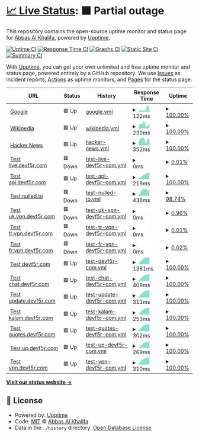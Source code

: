 # [📈 Live Status](https://info-devf5r.github.io/VPN): <!--live status--> **🟧 Partial outage**

This repository contains the open-source uptime monitor and status page for [Abbas Al Khalifa](http://www.devf5r.com/), powered by [Upptime](https://github.com/upptime/upptime).

[![Uptime CI](https://github.com/info-devf5r/VPN/workflows/Uptime%20CI/badge.svg)](https://github.com/info-devf5r/VPN/actions?query=workflow%3A%22Uptime+CI%22)
[![Response Time CI](https://github.com/info-devf5r/VPN/workflows/Response%20Time%20CI/badge.svg)](https://github.com/info-devf5r/VPN/actions?query=workflow%3A%22Response+Time+CI%22)
[![Graphs CI](https://github.com/info-devf5r/VPN/workflows/Graphs%20CI/badge.svg)](https://github.com/info-devf5r/VPN/actions?query=workflow%3A%22Graphs+CI%22)
[![Static Site CI](https://github.com/info-devf5r/VPN/workflows/Static%20Site%20CI/badge.svg)](https://github.com/info-devf5r/VPN/actions?query=workflow%3A%22Static+Site+CI%22)
[![Summary CI](https://github.com/info-devf5r/VPN/workflows/Summary%20CI/badge.svg)](https://github.com/info-devf5r/VPN/actions?query=workflow%3A%22Summary+CI%22)

With [Upptime](https://upptime.js.org), you can get your own unlimited and free uptime monitor and status page, powered entirely by a GitHub repository. We use [Issues](https://github.com/info-devf5r/VPN/issues) as incident reports, [Actions](https://github.com/info-devf5r/VPN/actions) as uptime monitors, and [Pages](https://info-devf5r.github.io/VPN) for the status page.

<!--start: status pages-->
<!-- This summary is generated by Upptime (https://github.com/upptime/upptime) -->
<!-- Do not edit this manually, your changes will be overwritten -->
<!-- prettier-ignore -->
| URL | Status | History | Response Time | Uptime |
| --- | ------ | ------- | ------------- | ------ |
| <img alt="" src="https://icons.duckduckgo.com/ip3/www.google.com.ico" height="13"> [Google](https://www.google.com) | 🟩 Up | [google.yml](https://github.com/info-devf5r/VPN/commits/HEAD/history/google.yml) | <details><summary><img alt="Response time graph" src="./graphs/google/response-time-week.png" height="20"> 122ms</summary><br><a href="https://info-devf5r.github.io/VPN/history/google"><img alt="Response time 122" src="https://img.shields.io/endpoint?url=https%3A%2F%2Fraw.githubusercontent.com%2Finfo-devf5r%2FVPN%2FHEAD%2Fapi%2Fgoogle%2Fresponse-time.json"></a><br><a href="https://info-devf5r.github.io/VPN/history/google"><img alt="24-hour response time 122" src="https://img.shields.io/endpoint?url=https%3A%2F%2Fraw.githubusercontent.com%2Finfo-devf5r%2FVPN%2FHEAD%2Fapi%2Fgoogle%2Fresponse-time-day.json"></a><br><a href="https://info-devf5r.github.io/VPN/history/google"><img alt="7-day response time 122" src="https://img.shields.io/endpoint?url=https%3A%2F%2Fraw.githubusercontent.com%2Finfo-devf5r%2FVPN%2FHEAD%2Fapi%2Fgoogle%2Fresponse-time-week.json"></a><br><a href="https://info-devf5r.github.io/VPN/history/google"><img alt="30-day response time 122" src="https://img.shields.io/endpoint?url=https%3A%2F%2Fraw.githubusercontent.com%2Finfo-devf5r%2FVPN%2FHEAD%2Fapi%2Fgoogle%2Fresponse-time-month.json"></a><br><a href="https://info-devf5r.github.io/VPN/history/google"><img alt="1-year response time 122" src="https://img.shields.io/endpoint?url=https%3A%2F%2Fraw.githubusercontent.com%2Finfo-devf5r%2FVPN%2FHEAD%2Fapi%2Fgoogle%2Fresponse-time-year.json"></a></details> | <details><summary><a href="https://info-devf5r.github.io/VPN/history/google">100.00%</a></summary><a href="https://info-devf5r.github.io/VPN/history/google"><img alt="All-time uptime 100.00%" src="https://img.shields.io/endpoint?url=https%3A%2F%2Fraw.githubusercontent.com%2Finfo-devf5r%2FVPN%2FHEAD%2Fapi%2Fgoogle%2Fuptime.json"></a><br><a href="https://info-devf5r.github.io/VPN/history/google"><img alt="24-hour uptime 100.00%" src="https://img.shields.io/endpoint?url=https%3A%2F%2Fraw.githubusercontent.com%2Finfo-devf5r%2FVPN%2FHEAD%2Fapi%2Fgoogle%2Fuptime-day.json"></a><br><a href="https://info-devf5r.github.io/VPN/history/google"><img alt="7-day uptime 100.00%" src="https://img.shields.io/endpoint?url=https%3A%2F%2Fraw.githubusercontent.com%2Finfo-devf5r%2FVPN%2FHEAD%2Fapi%2Fgoogle%2Fuptime-week.json"></a><br><a href="https://info-devf5r.github.io/VPN/history/google"><img alt="30-day uptime 100.00%" src="https://img.shields.io/endpoint?url=https%3A%2F%2Fraw.githubusercontent.com%2Finfo-devf5r%2FVPN%2FHEAD%2Fapi%2Fgoogle%2Fuptime-month.json"></a><br><a href="https://info-devf5r.github.io/VPN/history/google"><img alt="1-year uptime 100.00%" src="https://img.shields.io/endpoint?url=https%3A%2F%2Fraw.githubusercontent.com%2Finfo-devf5r%2FVPN%2FHEAD%2Fapi%2Fgoogle%2Fuptime-year.json"></a></details>
| <img alt="" src="https://icons.duckduckgo.com/ip3/en.wikipedia.org.ico" height="13"> [Wikipedia](https://en.wikipedia.org) | 🟩 Up | [wikipedia.yml](https://github.com/info-devf5r/VPN/commits/HEAD/history/wikipedia.yml) | <details><summary><img alt="Response time graph" src="./graphs/wikipedia/response-time-week.png" height="20"> 230ms</summary><br><a href="https://info-devf5r.github.io/VPN/history/wikipedia"><img alt="Response time 230" src="https://img.shields.io/endpoint?url=https%3A%2F%2Fraw.githubusercontent.com%2Finfo-devf5r%2FVPN%2FHEAD%2Fapi%2Fwikipedia%2Fresponse-time.json"></a><br><a href="https://info-devf5r.github.io/VPN/history/wikipedia"><img alt="24-hour response time 230" src="https://img.shields.io/endpoint?url=https%3A%2F%2Fraw.githubusercontent.com%2Finfo-devf5r%2FVPN%2FHEAD%2Fapi%2Fwikipedia%2Fresponse-time-day.json"></a><br><a href="https://info-devf5r.github.io/VPN/history/wikipedia"><img alt="7-day response time 230" src="https://img.shields.io/endpoint?url=https%3A%2F%2Fraw.githubusercontent.com%2Finfo-devf5r%2FVPN%2FHEAD%2Fapi%2Fwikipedia%2Fresponse-time-week.json"></a><br><a href="https://info-devf5r.github.io/VPN/history/wikipedia"><img alt="30-day response time 230" src="https://img.shields.io/endpoint?url=https%3A%2F%2Fraw.githubusercontent.com%2Finfo-devf5r%2FVPN%2FHEAD%2Fapi%2Fwikipedia%2Fresponse-time-month.json"></a><br><a href="https://info-devf5r.github.io/VPN/history/wikipedia"><img alt="1-year response time 230" src="https://img.shields.io/endpoint?url=https%3A%2F%2Fraw.githubusercontent.com%2Finfo-devf5r%2FVPN%2FHEAD%2Fapi%2Fwikipedia%2Fresponse-time-year.json"></a></details> | <details><summary><a href="https://info-devf5r.github.io/VPN/history/wikipedia">100.00%</a></summary><a href="https://info-devf5r.github.io/VPN/history/wikipedia"><img alt="All-time uptime 100.00%" src="https://img.shields.io/endpoint?url=https%3A%2F%2Fraw.githubusercontent.com%2Finfo-devf5r%2FVPN%2FHEAD%2Fapi%2Fwikipedia%2Fuptime.json"></a><br><a href="https://info-devf5r.github.io/VPN/history/wikipedia"><img alt="24-hour uptime 100.00%" src="https://img.shields.io/endpoint?url=https%3A%2F%2Fraw.githubusercontent.com%2Finfo-devf5r%2FVPN%2FHEAD%2Fapi%2Fwikipedia%2Fuptime-day.json"></a><br><a href="https://info-devf5r.github.io/VPN/history/wikipedia"><img alt="7-day uptime 100.00%" src="https://img.shields.io/endpoint?url=https%3A%2F%2Fraw.githubusercontent.com%2Finfo-devf5r%2FVPN%2FHEAD%2Fapi%2Fwikipedia%2Fuptime-week.json"></a><br><a href="https://info-devf5r.github.io/VPN/history/wikipedia"><img alt="30-day uptime 100.00%" src="https://img.shields.io/endpoint?url=https%3A%2F%2Fraw.githubusercontent.com%2Finfo-devf5r%2FVPN%2FHEAD%2Fapi%2Fwikipedia%2Fuptime-month.json"></a><br><a href="https://info-devf5r.github.io/VPN/history/wikipedia"><img alt="1-year uptime 100.00%" src="https://img.shields.io/endpoint?url=https%3A%2F%2Fraw.githubusercontent.com%2Finfo-devf5r%2FVPN%2FHEAD%2Fapi%2Fwikipedia%2Fuptime-year.json"></a></details>
| <img alt="" src="https://icons.duckduckgo.com/ip3/news.ycombinator.com.ico" height="13"> [Hacker News](https://news.ycombinator.com) | 🟩 Up | [hacker-news.yml](https://github.com/info-devf5r/VPN/commits/HEAD/history/hacker-news.yml) | <details><summary><img alt="Response time graph" src="./graphs/hacker-news/response-time-week.png" height="20"> 352ms</summary><br><a href="https://info-devf5r.github.io/VPN/history/hacker-news"><img alt="Response time 352" src="https://img.shields.io/endpoint?url=https%3A%2F%2Fraw.githubusercontent.com%2Finfo-devf5r%2FVPN%2FHEAD%2Fapi%2Fhacker-news%2Fresponse-time.json"></a><br><a href="https://info-devf5r.github.io/VPN/history/hacker-news"><img alt="24-hour response time 352" src="https://img.shields.io/endpoint?url=https%3A%2F%2Fraw.githubusercontent.com%2Finfo-devf5r%2FVPN%2FHEAD%2Fapi%2Fhacker-news%2Fresponse-time-day.json"></a><br><a href="https://info-devf5r.github.io/VPN/history/hacker-news"><img alt="7-day response time 352" src="https://img.shields.io/endpoint?url=https%3A%2F%2Fraw.githubusercontent.com%2Finfo-devf5r%2FVPN%2FHEAD%2Fapi%2Fhacker-news%2Fresponse-time-week.json"></a><br><a href="https://info-devf5r.github.io/VPN/history/hacker-news"><img alt="30-day response time 352" src="https://img.shields.io/endpoint?url=https%3A%2F%2Fraw.githubusercontent.com%2Finfo-devf5r%2FVPN%2FHEAD%2Fapi%2Fhacker-news%2Fresponse-time-month.json"></a><br><a href="https://info-devf5r.github.io/VPN/history/hacker-news"><img alt="1-year response time 352" src="https://img.shields.io/endpoint?url=https%3A%2F%2Fraw.githubusercontent.com%2Finfo-devf5r%2FVPN%2FHEAD%2Fapi%2Fhacker-news%2Fresponse-time-year.json"></a></details> | <details><summary><a href="https://info-devf5r.github.io/VPN/history/hacker-news">100.00%</a></summary><a href="https://info-devf5r.github.io/VPN/history/hacker-news"><img alt="All-time uptime 100.00%" src="https://img.shields.io/endpoint?url=https%3A%2F%2Fraw.githubusercontent.com%2Finfo-devf5r%2FVPN%2FHEAD%2Fapi%2Fhacker-news%2Fuptime.json"></a><br><a href="https://info-devf5r.github.io/VPN/history/hacker-news"><img alt="24-hour uptime 100.00%" src="https://img.shields.io/endpoint?url=https%3A%2F%2Fraw.githubusercontent.com%2Finfo-devf5r%2FVPN%2FHEAD%2Fapi%2Fhacker-news%2Fuptime-day.json"></a><br><a href="https://info-devf5r.github.io/VPN/history/hacker-news"><img alt="7-day uptime 100.00%" src="https://img.shields.io/endpoint?url=https%3A%2F%2Fraw.githubusercontent.com%2Finfo-devf5r%2FVPN%2FHEAD%2Fapi%2Fhacker-news%2Fuptime-week.json"></a><br><a href="https://info-devf5r.github.io/VPN/history/hacker-news"><img alt="30-day uptime 100.00%" src="https://img.shields.io/endpoint?url=https%3A%2F%2Fraw.githubusercontent.com%2Finfo-devf5r%2FVPN%2FHEAD%2Fapi%2Fhacker-news%2Fuptime-month.json"></a><br><a href="https://info-devf5r.github.io/VPN/history/hacker-news"><img alt="1-year uptime 100.00%" src="https://img.shields.io/endpoint?url=https%3A%2F%2Fraw.githubusercontent.com%2Finfo-devf5r%2FVPN%2FHEAD%2Fapi%2Fhacker-news%2Fuptime-year.json"></a></details>
| <img alt="" src="https://icons.duckduckgo.com/ip3/live.devf5r.com.ico" height="13"> [Test live.devf5r.com](https://live.devf5r.com) | 🟥 Down | [test-live-devf5r-com.yml](https://github.com/info-devf5r/VPN/commits/HEAD/history/test-live-devf5r-com.yml) | <details><summary><img alt="Response time graph" src="./graphs/test-live-devf5r-com/response-time-week.png" height="20"> 0ms</summary><br><a href="https://info-devf5r.github.io/VPN/history/test-live-devf5r-com"><img alt="Response time 0" src="https://img.shields.io/endpoint?url=https%3A%2F%2Fraw.githubusercontent.com%2Finfo-devf5r%2FVPN%2FHEAD%2Fapi%2Ftest-live-devf5r-com%2Fresponse-time.json"></a><br><a href="https://info-devf5r.github.io/VPN/history/test-live-devf5r-com"><img alt="24-hour response time 0" src="https://img.shields.io/endpoint?url=https%3A%2F%2Fraw.githubusercontent.com%2Finfo-devf5r%2FVPN%2FHEAD%2Fapi%2Ftest-live-devf5r-com%2Fresponse-time-day.json"></a><br><a href="https://info-devf5r.github.io/VPN/history/test-live-devf5r-com"><img alt="7-day response time 0" src="https://img.shields.io/endpoint?url=https%3A%2F%2Fraw.githubusercontent.com%2Finfo-devf5r%2FVPN%2FHEAD%2Fapi%2Ftest-live-devf5r-com%2Fresponse-time-week.json"></a><br><a href="https://info-devf5r.github.io/VPN/history/test-live-devf5r-com"><img alt="30-day response time 0" src="https://img.shields.io/endpoint?url=https%3A%2F%2Fraw.githubusercontent.com%2Finfo-devf5r%2FVPN%2FHEAD%2Fapi%2Ftest-live-devf5r-com%2Fresponse-time-month.json"></a><br><a href="https://info-devf5r.github.io/VPN/history/test-live-devf5r-com"><img alt="1-year response time 0" src="https://img.shields.io/endpoint?url=https%3A%2F%2Fraw.githubusercontent.com%2Finfo-devf5r%2FVPN%2FHEAD%2Fapi%2Ftest-live-devf5r-com%2Fresponse-time-year.json"></a></details> | <details><summary><a href="https://info-devf5r.github.io/VPN/history/test-live-devf5r-com">0.01%</a></summary><a href="https://info-devf5r.github.io/VPN/history/test-live-devf5r-com"><img alt="All-time uptime 0.01%" src="https://img.shields.io/endpoint?url=https%3A%2F%2Fraw.githubusercontent.com%2Finfo-devf5r%2FVPN%2FHEAD%2Fapi%2Ftest-live-devf5r-com%2Fuptime.json"></a><br><a href="https://info-devf5r.github.io/VPN/history/test-live-devf5r-com"><img alt="24-hour uptime 0.01%" src="https://img.shields.io/endpoint?url=https%3A%2F%2Fraw.githubusercontent.com%2Finfo-devf5r%2FVPN%2FHEAD%2Fapi%2Ftest-live-devf5r-com%2Fuptime-day.json"></a><br><a href="https://info-devf5r.github.io/VPN/history/test-live-devf5r-com"><img alt="7-day uptime 0.01%" src="https://img.shields.io/endpoint?url=https%3A%2F%2Fraw.githubusercontent.com%2Finfo-devf5r%2FVPN%2FHEAD%2Fapi%2Ftest-live-devf5r-com%2Fuptime-week.json"></a><br><a href="https://info-devf5r.github.io/VPN/history/test-live-devf5r-com"><img alt="30-day uptime 0.01%" src="https://img.shields.io/endpoint?url=https%3A%2F%2Fraw.githubusercontent.com%2Finfo-devf5r%2FVPN%2FHEAD%2Fapi%2Ftest-live-devf5r-com%2Fuptime-month.json"></a><br><a href="https://info-devf5r.github.io/VPN/history/test-live-devf5r-com"><img alt="1-year uptime 0.01%" src="https://img.shields.io/endpoint?url=https%3A%2F%2Fraw.githubusercontent.com%2Finfo-devf5r%2FVPN%2FHEAD%2Fapi%2Ftest-live-devf5r-com%2Fuptime-year.json"></a></details>
| <img alt="" src="https://icons.duckduckgo.com/ip3/api.devf5r.com.ico" height="13"> [Test api.devf5r.com](http://api.devf5r.com) | 🟩 Up | [test-api-devf5r-com.yml](https://github.com/info-devf5r/VPN/commits/HEAD/history/test-api-devf5r-com.yml) | <details><summary><img alt="Response time graph" src="./graphs/test-api-devf5r-com/response-time-week.png" height="20"> 219ms</summary><br><a href="https://info-devf5r.github.io/VPN/history/test-api-devf5r-com"><img alt="Response time 219" src="https://img.shields.io/endpoint?url=https%3A%2F%2Fraw.githubusercontent.com%2Finfo-devf5r%2FVPN%2FHEAD%2Fapi%2Ftest-api-devf5r-com%2Fresponse-time.json"></a><br><a href="https://info-devf5r.github.io/VPN/history/test-api-devf5r-com"><img alt="24-hour response time 219" src="https://img.shields.io/endpoint?url=https%3A%2F%2Fraw.githubusercontent.com%2Finfo-devf5r%2FVPN%2FHEAD%2Fapi%2Ftest-api-devf5r-com%2Fresponse-time-day.json"></a><br><a href="https://info-devf5r.github.io/VPN/history/test-api-devf5r-com"><img alt="7-day response time 219" src="https://img.shields.io/endpoint?url=https%3A%2F%2Fraw.githubusercontent.com%2Finfo-devf5r%2FVPN%2FHEAD%2Fapi%2Ftest-api-devf5r-com%2Fresponse-time-week.json"></a><br><a href="https://info-devf5r.github.io/VPN/history/test-api-devf5r-com"><img alt="30-day response time 219" src="https://img.shields.io/endpoint?url=https%3A%2F%2Fraw.githubusercontent.com%2Finfo-devf5r%2FVPN%2FHEAD%2Fapi%2Ftest-api-devf5r-com%2Fresponse-time-month.json"></a><br><a href="https://info-devf5r.github.io/VPN/history/test-api-devf5r-com"><img alt="1-year response time 219" src="https://img.shields.io/endpoint?url=https%3A%2F%2Fraw.githubusercontent.com%2Finfo-devf5r%2FVPN%2FHEAD%2Fapi%2Ftest-api-devf5r-com%2Fresponse-time-year.json"></a></details> | <details><summary><a href="https://info-devf5r.github.io/VPN/history/test-api-devf5r-com">100.00%</a></summary><a href="https://info-devf5r.github.io/VPN/history/test-api-devf5r-com"><img alt="All-time uptime 100.00%" src="https://img.shields.io/endpoint?url=https%3A%2F%2Fraw.githubusercontent.com%2Finfo-devf5r%2FVPN%2FHEAD%2Fapi%2Ftest-api-devf5r-com%2Fuptime.json"></a><br><a href="https://info-devf5r.github.io/VPN/history/test-api-devf5r-com"><img alt="24-hour uptime 100.00%" src="https://img.shields.io/endpoint?url=https%3A%2F%2Fraw.githubusercontent.com%2Finfo-devf5r%2FVPN%2FHEAD%2Fapi%2Ftest-api-devf5r-com%2Fuptime-day.json"></a><br><a href="https://info-devf5r.github.io/VPN/history/test-api-devf5r-com"><img alt="7-day uptime 100.00%" src="https://img.shields.io/endpoint?url=https%3A%2F%2Fraw.githubusercontent.com%2Finfo-devf5r%2FVPN%2FHEAD%2Fapi%2Ftest-api-devf5r-com%2Fuptime-week.json"></a><br><a href="https://info-devf5r.github.io/VPN/history/test-api-devf5r-com"><img alt="30-day uptime 100.00%" src="https://img.shields.io/endpoint?url=https%3A%2F%2Fraw.githubusercontent.com%2Finfo-devf5r%2FVPN%2FHEAD%2Fapi%2Ftest-api-devf5r-com%2Fuptime-month.json"></a><br><a href="https://info-devf5r.github.io/VPN/history/test-api-devf5r-com"><img alt="1-year uptime 100.00%" src="https://img.shields.io/endpoint?url=https%3A%2F%2Fraw.githubusercontent.com%2Finfo-devf5r%2FVPN%2FHEAD%2Fapi%2Ftest-api-devf5r-com%2Fuptime-year.json"></a></details>
| <img alt="" src="https://icons.duckduckgo.com/ip3/www.nulled.to.ico" height="13"> [Test nulled.to](https://www.nulled.to) | 🟥 Down | [test-nulled-to.yml](https://github.com/info-devf5r/VPN/commits/HEAD/history/test-nulled-to.yml) | <details><summary><img alt="Response time graph" src="./graphs/test-nulled-to/response-time-week.png" height="20"> 436ms</summary><br><a href="https://info-devf5r.github.io/VPN/history/test-nulled-to"><img alt="Response time 436" src="https://img.shields.io/endpoint?url=https%3A%2F%2Fraw.githubusercontent.com%2Finfo-devf5r%2FVPN%2FHEAD%2Fapi%2Ftest-nulled-to%2Fresponse-time.json"></a><br><a href="https://info-devf5r.github.io/VPN/history/test-nulled-to"><img alt="24-hour response time 436" src="https://img.shields.io/endpoint?url=https%3A%2F%2Fraw.githubusercontent.com%2Finfo-devf5r%2FVPN%2FHEAD%2Fapi%2Ftest-nulled-to%2Fresponse-time-day.json"></a><br><a href="https://info-devf5r.github.io/VPN/history/test-nulled-to"><img alt="7-day response time 436" src="https://img.shields.io/endpoint?url=https%3A%2F%2Fraw.githubusercontent.com%2Finfo-devf5r%2FVPN%2FHEAD%2Fapi%2Ftest-nulled-to%2Fresponse-time-week.json"></a><br><a href="https://info-devf5r.github.io/VPN/history/test-nulled-to"><img alt="30-day response time 436" src="https://img.shields.io/endpoint?url=https%3A%2F%2Fraw.githubusercontent.com%2Finfo-devf5r%2FVPN%2FHEAD%2Fapi%2Ftest-nulled-to%2Fresponse-time-month.json"></a><br><a href="https://info-devf5r.github.io/VPN/history/test-nulled-to"><img alt="1-year response time 436" src="https://img.shields.io/endpoint?url=https%3A%2F%2Fraw.githubusercontent.com%2Finfo-devf5r%2FVPN%2FHEAD%2Fapi%2Ftest-nulled-to%2Fresponse-time-year.json"></a></details> | <details><summary><a href="https://info-devf5r.github.io/VPN/history/test-nulled-to">98.74%</a></summary><a href="https://info-devf5r.github.io/VPN/history/test-nulled-to"><img alt="All-time uptime 98.74%" src="https://img.shields.io/endpoint?url=https%3A%2F%2Fraw.githubusercontent.com%2Finfo-devf5r%2FVPN%2FHEAD%2Fapi%2Ftest-nulled-to%2Fuptime.json"></a><br><a href="https://info-devf5r.github.io/VPN/history/test-nulled-to"><img alt="24-hour uptime 98.74%" src="https://img.shields.io/endpoint?url=https%3A%2F%2Fraw.githubusercontent.com%2Finfo-devf5r%2FVPN%2FHEAD%2Fapi%2Ftest-nulled-to%2Fuptime-day.json"></a><br><a href="https://info-devf5r.github.io/VPN/history/test-nulled-to"><img alt="7-day uptime 98.74%" src="https://img.shields.io/endpoint?url=https%3A%2F%2Fraw.githubusercontent.com%2Finfo-devf5r%2FVPN%2FHEAD%2Fapi%2Ftest-nulled-to%2Fuptime-week.json"></a><br><a href="https://info-devf5r.github.io/VPN/history/test-nulled-to"><img alt="30-day uptime 98.74%" src="https://img.shields.io/endpoint?url=https%3A%2F%2Fraw.githubusercontent.com%2Finfo-devf5r%2FVPN%2FHEAD%2Fapi%2Ftest-nulled-to%2Fuptime-month.json"></a><br><a href="https://info-devf5r.github.io/VPN/history/test-nulled-to"><img alt="1-year uptime 98.74%" src="https://img.shields.io/endpoint?url=https%3A%2F%2Fraw.githubusercontent.com%2Finfo-devf5r%2FVPN%2FHEAD%2Fapi%2Ftest-nulled-to%2Fuptime-year.json"></a></details>
| <img alt="" src="https://icons.duckduckgo.com/ip3/uk.vpn.devf5r.com.ico" height="13"> [Test uk.vpn.devf5r.com](http://uk.vpn.devf5r.com) | 🟥 Down | [test-uk-vpn-devf5r-com.yml](https://github.com/info-devf5r/VPN/commits/HEAD/history/test-uk-vpn-devf5r-com.yml) | <details><summary><img alt="Response time graph" src="./graphs/test-uk-vpn-devf5r-com/response-time-week.png" height="20"> 0ms</summary><br><a href="https://info-devf5r.github.io/VPN/history/test-uk-vpn-devf5r-com"><img alt="Response time 0" src="https://img.shields.io/endpoint?url=https%3A%2F%2Fraw.githubusercontent.com%2Finfo-devf5r%2FVPN%2FHEAD%2Fapi%2Ftest-uk-vpn-devf5r-com%2Fresponse-time.json"></a><br><a href="https://info-devf5r.github.io/VPN/history/test-uk-vpn-devf5r-com"><img alt="24-hour response time 0" src="https://img.shields.io/endpoint?url=https%3A%2F%2Fraw.githubusercontent.com%2Finfo-devf5r%2FVPN%2FHEAD%2Fapi%2Ftest-uk-vpn-devf5r-com%2Fresponse-time-day.json"></a><br><a href="https://info-devf5r.github.io/VPN/history/test-uk-vpn-devf5r-com"><img alt="7-day response time 0" src="https://img.shields.io/endpoint?url=https%3A%2F%2Fraw.githubusercontent.com%2Finfo-devf5r%2FVPN%2FHEAD%2Fapi%2Ftest-uk-vpn-devf5r-com%2Fresponse-time-week.json"></a><br><a href="https://info-devf5r.github.io/VPN/history/test-uk-vpn-devf5r-com"><img alt="30-day response time 0" src="https://img.shields.io/endpoint?url=https%3A%2F%2Fraw.githubusercontent.com%2Finfo-devf5r%2FVPN%2FHEAD%2Fapi%2Ftest-uk-vpn-devf5r-com%2Fresponse-time-month.json"></a><br><a href="https://info-devf5r.github.io/VPN/history/test-uk-vpn-devf5r-com"><img alt="1-year response time 0" src="https://img.shields.io/endpoint?url=https%3A%2F%2Fraw.githubusercontent.com%2Finfo-devf5r%2FVPN%2FHEAD%2Fapi%2Ftest-uk-vpn-devf5r-com%2Fresponse-time-year.json"></a></details> | <details><summary><a href="https://info-devf5r.github.io/VPN/history/test-uk-vpn-devf5r-com">0.96%</a></summary><a href="https://info-devf5r.github.io/VPN/history/test-uk-vpn-devf5r-com"><img alt="All-time uptime 0.96%" src="https://img.shields.io/endpoint?url=https%3A%2F%2Fraw.githubusercontent.com%2Finfo-devf5r%2FVPN%2FHEAD%2Fapi%2Ftest-uk-vpn-devf5r-com%2Fuptime.json"></a><br><a href="https://info-devf5r.github.io/VPN/history/test-uk-vpn-devf5r-com"><img alt="24-hour uptime 0.96%" src="https://img.shields.io/endpoint?url=https%3A%2F%2Fraw.githubusercontent.com%2Finfo-devf5r%2FVPN%2FHEAD%2Fapi%2Ftest-uk-vpn-devf5r-com%2Fuptime-day.json"></a><br><a href="https://info-devf5r.github.io/VPN/history/test-uk-vpn-devf5r-com"><img alt="7-day uptime 0.96%" src="https://img.shields.io/endpoint?url=https%3A%2F%2Fraw.githubusercontent.com%2Finfo-devf5r%2FVPN%2FHEAD%2Fapi%2Ftest-uk-vpn-devf5r-com%2Fuptime-week.json"></a><br><a href="https://info-devf5r.github.io/VPN/history/test-uk-vpn-devf5r-com"><img alt="30-day uptime 0.96%" src="https://img.shields.io/endpoint?url=https%3A%2F%2Fraw.githubusercontent.com%2Finfo-devf5r%2FVPN%2FHEAD%2Fapi%2Ftest-uk-vpn-devf5r-com%2Fuptime-month.json"></a><br><a href="https://info-devf5r.github.io/VPN/history/test-uk-vpn-devf5r-com"><img alt="1-year uptime 0.96%" src="https://img.shields.io/endpoint?url=https%3A%2F%2Fraw.githubusercontent.com%2Finfo-devf5r%2FVPN%2FHEAD%2Fapi%2Ftest-uk-vpn-devf5r-com%2Fuptime-year.json"></a></details>
| <img alt="" src="https://icons.duckduckgo.com/ip3/tr.vpn.devf5r.com.ico" height="13"> [Test tr.vpn.devf5r.com](http://tr.vpn.devf5r.com) | 🟥 Down | [test-tr-vpn-devf5r-com.yml](https://github.com/info-devf5r/VPN/commits/HEAD/history/test-tr-vpn-devf5r-com.yml) | <details><summary><img alt="Response time graph" src="./graphs/test-tr-vpn-devf5r-com/response-time-week.png" height="20"> 0ms</summary><br><a href="https://info-devf5r.github.io/VPN/history/test-tr-vpn-devf5r-com"><img alt="Response time 0" src="https://img.shields.io/endpoint?url=https%3A%2F%2Fraw.githubusercontent.com%2Finfo-devf5r%2FVPN%2FHEAD%2Fapi%2Ftest-tr-vpn-devf5r-com%2Fresponse-time.json"></a><br><a href="https://info-devf5r.github.io/VPN/history/test-tr-vpn-devf5r-com"><img alt="24-hour response time 0" src="https://img.shields.io/endpoint?url=https%3A%2F%2Fraw.githubusercontent.com%2Finfo-devf5r%2FVPN%2FHEAD%2Fapi%2Ftest-tr-vpn-devf5r-com%2Fresponse-time-day.json"></a><br><a href="https://info-devf5r.github.io/VPN/history/test-tr-vpn-devf5r-com"><img alt="7-day response time 0" src="https://img.shields.io/endpoint?url=https%3A%2F%2Fraw.githubusercontent.com%2Finfo-devf5r%2FVPN%2FHEAD%2Fapi%2Ftest-tr-vpn-devf5r-com%2Fresponse-time-week.json"></a><br><a href="https://info-devf5r.github.io/VPN/history/test-tr-vpn-devf5r-com"><img alt="30-day response time 0" src="https://img.shields.io/endpoint?url=https%3A%2F%2Fraw.githubusercontent.com%2Finfo-devf5r%2FVPN%2FHEAD%2Fapi%2Ftest-tr-vpn-devf5r-com%2Fresponse-time-month.json"></a><br><a href="https://info-devf5r.github.io/VPN/history/test-tr-vpn-devf5r-com"><img alt="1-year response time 0" src="https://img.shields.io/endpoint?url=https%3A%2F%2Fraw.githubusercontent.com%2Finfo-devf5r%2FVPN%2FHEAD%2Fapi%2Ftest-tr-vpn-devf5r-com%2Fresponse-time-year.json"></a></details> | <details><summary><a href="https://info-devf5r.github.io/VPN/history/test-tr-vpn-devf5r-com">0.01%</a></summary><a href="https://info-devf5r.github.io/VPN/history/test-tr-vpn-devf5r-com"><img alt="All-time uptime 0.01%" src="https://img.shields.io/endpoint?url=https%3A%2F%2Fraw.githubusercontent.com%2Finfo-devf5r%2FVPN%2FHEAD%2Fapi%2Ftest-tr-vpn-devf5r-com%2Fuptime.json"></a><br><a href="https://info-devf5r.github.io/VPN/history/test-tr-vpn-devf5r-com"><img alt="24-hour uptime 0.01%" src="https://img.shields.io/endpoint?url=https%3A%2F%2Fraw.githubusercontent.com%2Finfo-devf5r%2FVPN%2FHEAD%2Fapi%2Ftest-tr-vpn-devf5r-com%2Fuptime-day.json"></a><br><a href="https://info-devf5r.github.io/VPN/history/test-tr-vpn-devf5r-com"><img alt="7-day uptime 0.01%" src="https://img.shields.io/endpoint?url=https%3A%2F%2Fraw.githubusercontent.com%2Finfo-devf5r%2FVPN%2FHEAD%2Fapi%2Ftest-tr-vpn-devf5r-com%2Fuptime-week.json"></a><br><a href="https://info-devf5r.github.io/VPN/history/test-tr-vpn-devf5r-com"><img alt="30-day uptime 0.01%" src="https://img.shields.io/endpoint?url=https%3A%2F%2Fraw.githubusercontent.com%2Finfo-devf5r%2FVPN%2FHEAD%2Fapi%2Ftest-tr-vpn-devf5r-com%2Fuptime-month.json"></a><br><a href="https://info-devf5r.github.io/VPN/history/test-tr-vpn-devf5r-com"><img alt="1-year uptime 0.01%" src="https://img.shields.io/endpoint?url=https%3A%2F%2Fraw.githubusercontent.com%2Finfo-devf5r%2FVPN%2FHEAD%2Fapi%2Ftest-tr-vpn-devf5r-com%2Fuptime-year.json"></a></details>
| <img alt="" src="https://icons.duckduckgo.com/ip3/fr.vpn.devf5r.com.ico" height="13"> [Test fr.vpn.devf5r.com](http://fr.vpn.devf5r.com) | 🟥 Down | [test-fr-vpn-devf5r-com.yml](https://github.com/info-devf5r/VPN/commits/HEAD/history/test-fr-vpn-devf5r-com.yml) | <details><summary><img alt="Response time graph" src="./graphs/test-fr-vpn-devf5r-com/response-time-week.png" height="20"> 0ms</summary><br><a href="https://info-devf5r.github.io/VPN/history/test-fr-vpn-devf5r-com"><img alt="Response time 0" src="https://img.shields.io/endpoint?url=https%3A%2F%2Fraw.githubusercontent.com%2Finfo-devf5r%2FVPN%2FHEAD%2Fapi%2Ftest-fr-vpn-devf5r-com%2Fresponse-time.json"></a><br><a href="https://info-devf5r.github.io/VPN/history/test-fr-vpn-devf5r-com"><img alt="24-hour response time 0" src="https://img.shields.io/endpoint?url=https%3A%2F%2Fraw.githubusercontent.com%2Finfo-devf5r%2FVPN%2FHEAD%2Fapi%2Ftest-fr-vpn-devf5r-com%2Fresponse-time-day.json"></a><br><a href="https://info-devf5r.github.io/VPN/history/test-fr-vpn-devf5r-com"><img alt="7-day response time 0" src="https://img.shields.io/endpoint?url=https%3A%2F%2Fraw.githubusercontent.com%2Finfo-devf5r%2FVPN%2FHEAD%2Fapi%2Ftest-fr-vpn-devf5r-com%2Fresponse-time-week.json"></a><br><a href="https://info-devf5r.github.io/VPN/history/test-fr-vpn-devf5r-com"><img alt="30-day response time 0" src="https://img.shields.io/endpoint?url=https%3A%2F%2Fraw.githubusercontent.com%2Finfo-devf5r%2FVPN%2FHEAD%2Fapi%2Ftest-fr-vpn-devf5r-com%2Fresponse-time-month.json"></a><br><a href="https://info-devf5r.github.io/VPN/history/test-fr-vpn-devf5r-com"><img alt="1-year response time 0" src="https://img.shields.io/endpoint?url=https%3A%2F%2Fraw.githubusercontent.com%2Finfo-devf5r%2FVPN%2FHEAD%2Fapi%2Ftest-fr-vpn-devf5r-com%2Fresponse-time-year.json"></a></details> | <details><summary><a href="https://info-devf5r.github.io/VPN/history/test-fr-vpn-devf5r-com">0.02%</a></summary><a href="https://info-devf5r.github.io/VPN/history/test-fr-vpn-devf5r-com"><img alt="All-time uptime 0.02%" src="https://img.shields.io/endpoint?url=https%3A%2F%2Fraw.githubusercontent.com%2Finfo-devf5r%2FVPN%2FHEAD%2Fapi%2Ftest-fr-vpn-devf5r-com%2Fuptime.json"></a><br><a href="https://info-devf5r.github.io/VPN/history/test-fr-vpn-devf5r-com"><img alt="24-hour uptime 0.02%" src="https://img.shields.io/endpoint?url=https%3A%2F%2Fraw.githubusercontent.com%2Finfo-devf5r%2FVPN%2FHEAD%2Fapi%2Ftest-fr-vpn-devf5r-com%2Fuptime-day.json"></a><br><a href="https://info-devf5r.github.io/VPN/history/test-fr-vpn-devf5r-com"><img alt="7-day uptime 0.02%" src="https://img.shields.io/endpoint?url=https%3A%2F%2Fraw.githubusercontent.com%2Finfo-devf5r%2FVPN%2FHEAD%2Fapi%2Ftest-fr-vpn-devf5r-com%2Fuptime-week.json"></a><br><a href="https://info-devf5r.github.io/VPN/history/test-fr-vpn-devf5r-com"><img alt="30-day uptime 0.02%" src="https://img.shields.io/endpoint?url=https%3A%2F%2Fraw.githubusercontent.com%2Finfo-devf5r%2FVPN%2FHEAD%2Fapi%2Ftest-fr-vpn-devf5r-com%2Fuptime-month.json"></a><br><a href="https://info-devf5r.github.io/VPN/history/test-fr-vpn-devf5r-com"><img alt="1-year uptime 0.02%" src="https://img.shields.io/endpoint?url=https%3A%2F%2Fraw.githubusercontent.com%2Finfo-devf5r%2FVPN%2FHEAD%2Fapi%2Ftest-fr-vpn-devf5r-com%2Fuptime-year.json"></a></details>
| <img alt="" src="https://icons.duckduckgo.com/ip3/devf5r.com.ico" height="13"> [Test devf5r.com](https://devf5r.com) | 🟩 Up | [test-devf5r-com.yml](https://github.com/info-devf5r/VPN/commits/HEAD/history/test-devf5r-com.yml) | <details><summary><img alt="Response time graph" src="./graphs/test-devf5r-com/response-time-week.png" height="20"> 1381ms</summary><br><a href="https://info-devf5r.github.io/VPN/history/test-devf5r-com"><img alt="Response time 1381" src="https://img.shields.io/endpoint?url=https%3A%2F%2Fraw.githubusercontent.com%2Finfo-devf5r%2FVPN%2FHEAD%2Fapi%2Ftest-devf5r-com%2Fresponse-time.json"></a><br><a href="https://info-devf5r.github.io/VPN/history/test-devf5r-com"><img alt="24-hour response time 1381" src="https://img.shields.io/endpoint?url=https%3A%2F%2Fraw.githubusercontent.com%2Finfo-devf5r%2FVPN%2FHEAD%2Fapi%2Ftest-devf5r-com%2Fresponse-time-day.json"></a><br><a href="https://info-devf5r.github.io/VPN/history/test-devf5r-com"><img alt="7-day response time 1381" src="https://img.shields.io/endpoint?url=https%3A%2F%2Fraw.githubusercontent.com%2Finfo-devf5r%2FVPN%2FHEAD%2Fapi%2Ftest-devf5r-com%2Fresponse-time-week.json"></a><br><a href="https://info-devf5r.github.io/VPN/history/test-devf5r-com"><img alt="30-day response time 1381" src="https://img.shields.io/endpoint?url=https%3A%2F%2Fraw.githubusercontent.com%2Finfo-devf5r%2FVPN%2FHEAD%2Fapi%2Ftest-devf5r-com%2Fresponse-time-month.json"></a><br><a href="https://info-devf5r.github.io/VPN/history/test-devf5r-com"><img alt="1-year response time 1381" src="https://img.shields.io/endpoint?url=https%3A%2F%2Fraw.githubusercontent.com%2Finfo-devf5r%2FVPN%2FHEAD%2Fapi%2Ftest-devf5r-com%2Fresponse-time-year.json"></a></details> | <details><summary><a href="https://info-devf5r.github.io/VPN/history/test-devf5r-com">100.00%</a></summary><a href="https://info-devf5r.github.io/VPN/history/test-devf5r-com"><img alt="All-time uptime 100.00%" src="https://img.shields.io/endpoint?url=https%3A%2F%2Fraw.githubusercontent.com%2Finfo-devf5r%2FVPN%2FHEAD%2Fapi%2Ftest-devf5r-com%2Fuptime.json"></a><br><a href="https://info-devf5r.github.io/VPN/history/test-devf5r-com"><img alt="24-hour uptime 100.00%" src="https://img.shields.io/endpoint?url=https%3A%2F%2Fraw.githubusercontent.com%2Finfo-devf5r%2FVPN%2FHEAD%2Fapi%2Ftest-devf5r-com%2Fuptime-day.json"></a><br><a href="https://info-devf5r.github.io/VPN/history/test-devf5r-com"><img alt="7-day uptime 100.00%" src="https://img.shields.io/endpoint?url=https%3A%2F%2Fraw.githubusercontent.com%2Finfo-devf5r%2FVPN%2FHEAD%2Fapi%2Ftest-devf5r-com%2Fuptime-week.json"></a><br><a href="https://info-devf5r.github.io/VPN/history/test-devf5r-com"><img alt="30-day uptime 100.00%" src="https://img.shields.io/endpoint?url=https%3A%2F%2Fraw.githubusercontent.com%2Finfo-devf5r%2FVPN%2FHEAD%2Fapi%2Ftest-devf5r-com%2Fuptime-month.json"></a><br><a href="https://info-devf5r.github.io/VPN/history/test-devf5r-com"><img alt="1-year uptime 100.00%" src="https://img.shields.io/endpoint?url=https%3A%2F%2Fraw.githubusercontent.com%2Finfo-devf5r%2FVPN%2FHEAD%2Fapi%2Ftest-devf5r-com%2Fuptime-year.json"></a></details>
| <img alt="" src="https://icons.duckduckgo.com/ip3/chat.devf5r.com.ico" height="13"> [Test chat.devf5r.com](https://chat.devf5r.com) | 🟩 Up | [test-chat-devf5r-com.yml](https://github.com/info-devf5r/VPN/commits/HEAD/history/test-chat-devf5r-com.yml) | <details><summary><img alt="Response time graph" src="./graphs/test-chat-devf5r-com/response-time-week.png" height="20"> 409ms</summary><br><a href="https://info-devf5r.github.io/VPN/history/test-chat-devf5r-com"><img alt="Response time 409" src="https://img.shields.io/endpoint?url=https%3A%2F%2Fraw.githubusercontent.com%2Finfo-devf5r%2FVPN%2FHEAD%2Fapi%2Ftest-chat-devf5r-com%2Fresponse-time.json"></a><br><a href="https://info-devf5r.github.io/VPN/history/test-chat-devf5r-com"><img alt="24-hour response time 409" src="https://img.shields.io/endpoint?url=https%3A%2F%2Fraw.githubusercontent.com%2Finfo-devf5r%2FVPN%2FHEAD%2Fapi%2Ftest-chat-devf5r-com%2Fresponse-time-day.json"></a><br><a href="https://info-devf5r.github.io/VPN/history/test-chat-devf5r-com"><img alt="7-day response time 409" src="https://img.shields.io/endpoint?url=https%3A%2F%2Fraw.githubusercontent.com%2Finfo-devf5r%2FVPN%2FHEAD%2Fapi%2Ftest-chat-devf5r-com%2Fresponse-time-week.json"></a><br><a href="https://info-devf5r.github.io/VPN/history/test-chat-devf5r-com"><img alt="30-day response time 409" src="https://img.shields.io/endpoint?url=https%3A%2F%2Fraw.githubusercontent.com%2Finfo-devf5r%2FVPN%2FHEAD%2Fapi%2Ftest-chat-devf5r-com%2Fresponse-time-month.json"></a><br><a href="https://info-devf5r.github.io/VPN/history/test-chat-devf5r-com"><img alt="1-year response time 409" src="https://img.shields.io/endpoint?url=https%3A%2F%2Fraw.githubusercontent.com%2Finfo-devf5r%2FVPN%2FHEAD%2Fapi%2Ftest-chat-devf5r-com%2Fresponse-time-year.json"></a></details> | <details><summary><a href="https://info-devf5r.github.io/VPN/history/test-chat-devf5r-com">100.00%</a></summary><a href="https://info-devf5r.github.io/VPN/history/test-chat-devf5r-com"><img alt="All-time uptime 100.00%" src="https://img.shields.io/endpoint?url=https%3A%2F%2Fraw.githubusercontent.com%2Finfo-devf5r%2FVPN%2FHEAD%2Fapi%2Ftest-chat-devf5r-com%2Fuptime.json"></a><br><a href="https://info-devf5r.github.io/VPN/history/test-chat-devf5r-com"><img alt="24-hour uptime 100.00%" src="https://img.shields.io/endpoint?url=https%3A%2F%2Fraw.githubusercontent.com%2Finfo-devf5r%2FVPN%2FHEAD%2Fapi%2Ftest-chat-devf5r-com%2Fuptime-day.json"></a><br><a href="https://info-devf5r.github.io/VPN/history/test-chat-devf5r-com"><img alt="7-day uptime 100.00%" src="https://img.shields.io/endpoint?url=https%3A%2F%2Fraw.githubusercontent.com%2Finfo-devf5r%2FVPN%2FHEAD%2Fapi%2Ftest-chat-devf5r-com%2Fuptime-week.json"></a><br><a href="https://info-devf5r.github.io/VPN/history/test-chat-devf5r-com"><img alt="30-day uptime 100.00%" src="https://img.shields.io/endpoint?url=https%3A%2F%2Fraw.githubusercontent.com%2Finfo-devf5r%2FVPN%2FHEAD%2Fapi%2Ftest-chat-devf5r-com%2Fuptime-month.json"></a><br><a href="https://info-devf5r.github.io/VPN/history/test-chat-devf5r-com"><img alt="1-year uptime 100.00%" src="https://img.shields.io/endpoint?url=https%3A%2F%2Fraw.githubusercontent.com%2Finfo-devf5r%2FVPN%2FHEAD%2Fapi%2Ftest-chat-devf5r-com%2Fuptime-year.json"></a></details>
| <img alt="" src="https://icons.duckduckgo.com/ip3/update.devf5r.com.ico" height="13"> [Test update.devf5r.com](https://update.devf5r.com) | 🟩 Up | [test-update-devf5r-com.yml](https://github.com/info-devf5r/VPN/commits/HEAD/history/test-update-devf5r-com.yml) | <details><summary><img alt="Response time graph" src="./graphs/test-update-devf5r-com/response-time-week.png" height="20"> 311ms</summary><br><a href="https://info-devf5r.github.io/VPN/history/test-update-devf5r-com"><img alt="Response time 311" src="https://img.shields.io/endpoint?url=https%3A%2F%2Fraw.githubusercontent.com%2Finfo-devf5r%2FVPN%2FHEAD%2Fapi%2Ftest-update-devf5r-com%2Fresponse-time.json"></a><br><a href="https://info-devf5r.github.io/VPN/history/test-update-devf5r-com"><img alt="24-hour response time 311" src="https://img.shields.io/endpoint?url=https%3A%2F%2Fraw.githubusercontent.com%2Finfo-devf5r%2FVPN%2FHEAD%2Fapi%2Ftest-update-devf5r-com%2Fresponse-time-day.json"></a><br><a href="https://info-devf5r.github.io/VPN/history/test-update-devf5r-com"><img alt="7-day response time 311" src="https://img.shields.io/endpoint?url=https%3A%2F%2Fraw.githubusercontent.com%2Finfo-devf5r%2FVPN%2FHEAD%2Fapi%2Ftest-update-devf5r-com%2Fresponse-time-week.json"></a><br><a href="https://info-devf5r.github.io/VPN/history/test-update-devf5r-com"><img alt="30-day response time 311" src="https://img.shields.io/endpoint?url=https%3A%2F%2Fraw.githubusercontent.com%2Finfo-devf5r%2FVPN%2FHEAD%2Fapi%2Ftest-update-devf5r-com%2Fresponse-time-month.json"></a><br><a href="https://info-devf5r.github.io/VPN/history/test-update-devf5r-com"><img alt="1-year response time 311" src="https://img.shields.io/endpoint?url=https%3A%2F%2Fraw.githubusercontent.com%2Finfo-devf5r%2FVPN%2FHEAD%2Fapi%2Ftest-update-devf5r-com%2Fresponse-time-year.json"></a></details> | <details><summary><a href="https://info-devf5r.github.io/VPN/history/test-update-devf5r-com">100.00%</a></summary><a href="https://info-devf5r.github.io/VPN/history/test-update-devf5r-com"><img alt="All-time uptime 100.00%" src="https://img.shields.io/endpoint?url=https%3A%2F%2Fraw.githubusercontent.com%2Finfo-devf5r%2FVPN%2FHEAD%2Fapi%2Ftest-update-devf5r-com%2Fuptime.json"></a><br><a href="https://info-devf5r.github.io/VPN/history/test-update-devf5r-com"><img alt="24-hour uptime 100.00%" src="https://img.shields.io/endpoint?url=https%3A%2F%2Fraw.githubusercontent.com%2Finfo-devf5r%2FVPN%2FHEAD%2Fapi%2Ftest-update-devf5r-com%2Fuptime-day.json"></a><br><a href="https://info-devf5r.github.io/VPN/history/test-update-devf5r-com"><img alt="7-day uptime 100.00%" src="https://img.shields.io/endpoint?url=https%3A%2F%2Fraw.githubusercontent.com%2Finfo-devf5r%2FVPN%2FHEAD%2Fapi%2Ftest-update-devf5r-com%2Fuptime-week.json"></a><br><a href="https://info-devf5r.github.io/VPN/history/test-update-devf5r-com"><img alt="30-day uptime 100.00%" src="https://img.shields.io/endpoint?url=https%3A%2F%2Fraw.githubusercontent.com%2Finfo-devf5r%2FVPN%2FHEAD%2Fapi%2Ftest-update-devf5r-com%2Fuptime-month.json"></a><br><a href="https://info-devf5r.github.io/VPN/history/test-update-devf5r-com"><img alt="1-year uptime 100.00%" src="https://img.shields.io/endpoint?url=https%3A%2F%2Fraw.githubusercontent.com%2Finfo-devf5r%2FVPN%2FHEAD%2Fapi%2Ftest-update-devf5r-com%2Fuptime-year.json"></a></details>
| <img alt="" src="https://icons.duckduckgo.com/ip3/kalam.devf5r.com.ico" height="13"> [Test kalam.devf5r.com](https://kalam.devf5r.com) | 🟩 Up | [test-kalam-devf5r-com.yml](https://github.com/info-devf5r/VPN/commits/HEAD/history/test-kalam-devf5r-com.yml) | <details><summary><img alt="Response time graph" src="./graphs/test-kalam-devf5r-com/response-time-week.png" height="20"> 253ms</summary><br><a href="https://info-devf5r.github.io/VPN/history/test-kalam-devf5r-com"><img alt="Response time 253" src="https://img.shields.io/endpoint?url=https%3A%2F%2Fraw.githubusercontent.com%2Finfo-devf5r%2FVPN%2FHEAD%2Fapi%2Ftest-kalam-devf5r-com%2Fresponse-time.json"></a><br><a href="https://info-devf5r.github.io/VPN/history/test-kalam-devf5r-com"><img alt="24-hour response time 253" src="https://img.shields.io/endpoint?url=https%3A%2F%2Fraw.githubusercontent.com%2Finfo-devf5r%2FVPN%2FHEAD%2Fapi%2Ftest-kalam-devf5r-com%2Fresponse-time-day.json"></a><br><a href="https://info-devf5r.github.io/VPN/history/test-kalam-devf5r-com"><img alt="7-day response time 253" src="https://img.shields.io/endpoint?url=https%3A%2F%2Fraw.githubusercontent.com%2Finfo-devf5r%2FVPN%2FHEAD%2Fapi%2Ftest-kalam-devf5r-com%2Fresponse-time-week.json"></a><br><a href="https://info-devf5r.github.io/VPN/history/test-kalam-devf5r-com"><img alt="30-day response time 253" src="https://img.shields.io/endpoint?url=https%3A%2F%2Fraw.githubusercontent.com%2Finfo-devf5r%2FVPN%2FHEAD%2Fapi%2Ftest-kalam-devf5r-com%2Fresponse-time-month.json"></a><br><a href="https://info-devf5r.github.io/VPN/history/test-kalam-devf5r-com"><img alt="1-year response time 253" src="https://img.shields.io/endpoint?url=https%3A%2F%2Fraw.githubusercontent.com%2Finfo-devf5r%2FVPN%2FHEAD%2Fapi%2Ftest-kalam-devf5r-com%2Fresponse-time-year.json"></a></details> | <details><summary><a href="https://info-devf5r.github.io/VPN/history/test-kalam-devf5r-com">100.00%</a></summary><a href="https://info-devf5r.github.io/VPN/history/test-kalam-devf5r-com"><img alt="All-time uptime 100.00%" src="https://img.shields.io/endpoint?url=https%3A%2F%2Fraw.githubusercontent.com%2Finfo-devf5r%2FVPN%2FHEAD%2Fapi%2Ftest-kalam-devf5r-com%2Fuptime.json"></a><br><a href="https://info-devf5r.github.io/VPN/history/test-kalam-devf5r-com"><img alt="24-hour uptime 100.00%" src="https://img.shields.io/endpoint?url=https%3A%2F%2Fraw.githubusercontent.com%2Finfo-devf5r%2FVPN%2FHEAD%2Fapi%2Ftest-kalam-devf5r-com%2Fuptime-day.json"></a><br><a href="https://info-devf5r.github.io/VPN/history/test-kalam-devf5r-com"><img alt="7-day uptime 100.00%" src="https://img.shields.io/endpoint?url=https%3A%2F%2Fraw.githubusercontent.com%2Finfo-devf5r%2FVPN%2FHEAD%2Fapi%2Ftest-kalam-devf5r-com%2Fuptime-week.json"></a><br><a href="https://info-devf5r.github.io/VPN/history/test-kalam-devf5r-com"><img alt="30-day uptime 100.00%" src="https://img.shields.io/endpoint?url=https%3A%2F%2Fraw.githubusercontent.com%2Finfo-devf5r%2FVPN%2FHEAD%2Fapi%2Ftest-kalam-devf5r-com%2Fuptime-month.json"></a><br><a href="https://info-devf5r.github.io/VPN/history/test-kalam-devf5r-com"><img alt="1-year uptime 100.00%" src="https://img.shields.io/endpoint?url=https%3A%2F%2Fraw.githubusercontent.com%2Finfo-devf5r%2FVPN%2FHEAD%2Fapi%2Ftest-kalam-devf5r-com%2Fuptime-year.json"></a></details>
| <img alt="" src="https://icons.duckduckgo.com/ip3/quotes.devf5r.com.ico" height="13"> [Test quotes.devf5r.com](https://quotes.devf5r.com) | 🟩 Up | [test-quotes-devf5r-com.yml](https://github.com/info-devf5r/VPN/commits/HEAD/history/test-quotes-devf5r-com.yml) | <details><summary><img alt="Response time graph" src="./graphs/test-quotes-devf5r-com/response-time-week.png" height="20"> 302ms</summary><br><a href="https://info-devf5r.github.io/VPN/history/test-quotes-devf5r-com"><img alt="Response time 302" src="https://img.shields.io/endpoint?url=https%3A%2F%2Fraw.githubusercontent.com%2Finfo-devf5r%2FVPN%2FHEAD%2Fapi%2Ftest-quotes-devf5r-com%2Fresponse-time.json"></a><br><a href="https://info-devf5r.github.io/VPN/history/test-quotes-devf5r-com"><img alt="24-hour response time 302" src="https://img.shields.io/endpoint?url=https%3A%2F%2Fraw.githubusercontent.com%2Finfo-devf5r%2FVPN%2FHEAD%2Fapi%2Ftest-quotes-devf5r-com%2Fresponse-time-day.json"></a><br><a href="https://info-devf5r.github.io/VPN/history/test-quotes-devf5r-com"><img alt="7-day response time 302" src="https://img.shields.io/endpoint?url=https%3A%2F%2Fraw.githubusercontent.com%2Finfo-devf5r%2FVPN%2FHEAD%2Fapi%2Ftest-quotes-devf5r-com%2Fresponse-time-week.json"></a><br><a href="https://info-devf5r.github.io/VPN/history/test-quotes-devf5r-com"><img alt="30-day response time 302" src="https://img.shields.io/endpoint?url=https%3A%2F%2Fraw.githubusercontent.com%2Finfo-devf5r%2FVPN%2FHEAD%2Fapi%2Ftest-quotes-devf5r-com%2Fresponse-time-month.json"></a><br><a href="https://info-devf5r.github.io/VPN/history/test-quotes-devf5r-com"><img alt="1-year response time 302" src="https://img.shields.io/endpoint?url=https%3A%2F%2Fraw.githubusercontent.com%2Finfo-devf5r%2FVPN%2FHEAD%2Fapi%2Ftest-quotes-devf5r-com%2Fresponse-time-year.json"></a></details> | <details><summary><a href="https://info-devf5r.github.io/VPN/history/test-quotes-devf5r-com">100.00%</a></summary><a href="https://info-devf5r.github.io/VPN/history/test-quotes-devf5r-com"><img alt="All-time uptime 100.00%" src="https://img.shields.io/endpoint?url=https%3A%2F%2Fraw.githubusercontent.com%2Finfo-devf5r%2FVPN%2FHEAD%2Fapi%2Ftest-quotes-devf5r-com%2Fuptime.json"></a><br><a href="https://info-devf5r.github.io/VPN/history/test-quotes-devf5r-com"><img alt="24-hour uptime 100.00%" src="https://img.shields.io/endpoint?url=https%3A%2F%2Fraw.githubusercontent.com%2Finfo-devf5r%2FVPN%2FHEAD%2Fapi%2Ftest-quotes-devf5r-com%2Fuptime-day.json"></a><br><a href="https://info-devf5r.github.io/VPN/history/test-quotes-devf5r-com"><img alt="7-day uptime 100.00%" src="https://img.shields.io/endpoint?url=https%3A%2F%2Fraw.githubusercontent.com%2Finfo-devf5r%2FVPN%2FHEAD%2Fapi%2Ftest-quotes-devf5r-com%2Fuptime-week.json"></a><br><a href="https://info-devf5r.github.io/VPN/history/test-quotes-devf5r-com"><img alt="30-day uptime 100.00%" src="https://img.shields.io/endpoint?url=https%3A%2F%2Fraw.githubusercontent.com%2Finfo-devf5r%2FVPN%2FHEAD%2Fapi%2Ftest-quotes-devf5r-com%2Fuptime-month.json"></a><br><a href="https://info-devf5r.github.io/VPN/history/test-quotes-devf5r-com"><img alt="1-year uptime 100.00%" src="https://img.shields.io/endpoint?url=https%3A%2F%2Fraw.githubusercontent.com%2Finfo-devf5r%2FVPN%2FHEAD%2Fapi%2Ftest-quotes-devf5r-com%2Fuptime-year.json"></a></details>
| <img alt="" src="https://icons.duckduckgo.com/ip3/up.devf5r.com.ico" height="13"> [Test up.devf5r.com](https://up.devf5r.com) | 🟩 Up | [test-up-devf5r-com.yml](https://github.com/info-devf5r/VPN/commits/HEAD/history/test-up-devf5r-com.yml) | <details><summary><img alt="Response time graph" src="./graphs/test-up-devf5r-com/response-time-week.png" height="20"> 269ms</summary><br><a href="https://info-devf5r.github.io/VPN/history/test-up-devf5r-com"><img alt="Response time 269" src="https://img.shields.io/endpoint?url=https%3A%2F%2Fraw.githubusercontent.com%2Finfo-devf5r%2FVPN%2FHEAD%2Fapi%2Ftest-up-devf5r-com%2Fresponse-time.json"></a><br><a href="https://info-devf5r.github.io/VPN/history/test-up-devf5r-com"><img alt="24-hour response time 269" src="https://img.shields.io/endpoint?url=https%3A%2F%2Fraw.githubusercontent.com%2Finfo-devf5r%2FVPN%2FHEAD%2Fapi%2Ftest-up-devf5r-com%2Fresponse-time-day.json"></a><br><a href="https://info-devf5r.github.io/VPN/history/test-up-devf5r-com"><img alt="7-day response time 269" src="https://img.shields.io/endpoint?url=https%3A%2F%2Fraw.githubusercontent.com%2Finfo-devf5r%2FVPN%2FHEAD%2Fapi%2Ftest-up-devf5r-com%2Fresponse-time-week.json"></a><br><a href="https://info-devf5r.github.io/VPN/history/test-up-devf5r-com"><img alt="30-day response time 269" src="https://img.shields.io/endpoint?url=https%3A%2F%2Fraw.githubusercontent.com%2Finfo-devf5r%2FVPN%2FHEAD%2Fapi%2Ftest-up-devf5r-com%2Fresponse-time-month.json"></a><br><a href="https://info-devf5r.github.io/VPN/history/test-up-devf5r-com"><img alt="1-year response time 269" src="https://img.shields.io/endpoint?url=https%3A%2F%2Fraw.githubusercontent.com%2Finfo-devf5r%2FVPN%2FHEAD%2Fapi%2Ftest-up-devf5r-com%2Fresponse-time-year.json"></a></details> | <details><summary><a href="https://info-devf5r.github.io/VPN/history/test-up-devf5r-com">100.00%</a></summary><a href="https://info-devf5r.github.io/VPN/history/test-up-devf5r-com"><img alt="All-time uptime 100.00%" src="https://img.shields.io/endpoint?url=https%3A%2F%2Fraw.githubusercontent.com%2Finfo-devf5r%2FVPN%2FHEAD%2Fapi%2Ftest-up-devf5r-com%2Fuptime.json"></a><br><a href="https://info-devf5r.github.io/VPN/history/test-up-devf5r-com"><img alt="24-hour uptime 100.00%" src="https://img.shields.io/endpoint?url=https%3A%2F%2Fraw.githubusercontent.com%2Finfo-devf5r%2FVPN%2FHEAD%2Fapi%2Ftest-up-devf5r-com%2Fuptime-day.json"></a><br><a href="https://info-devf5r.github.io/VPN/history/test-up-devf5r-com"><img alt="7-day uptime 100.00%" src="https://img.shields.io/endpoint?url=https%3A%2F%2Fraw.githubusercontent.com%2Finfo-devf5r%2FVPN%2FHEAD%2Fapi%2Ftest-up-devf5r-com%2Fuptime-week.json"></a><br><a href="https://info-devf5r.github.io/VPN/history/test-up-devf5r-com"><img alt="30-day uptime 100.00%" src="https://img.shields.io/endpoint?url=https%3A%2F%2Fraw.githubusercontent.com%2Finfo-devf5r%2FVPN%2FHEAD%2Fapi%2Ftest-up-devf5r-com%2Fuptime-month.json"></a><br><a href="https://info-devf5r.github.io/VPN/history/test-up-devf5r-com"><img alt="1-year uptime 100.00%" src="https://img.shields.io/endpoint?url=https%3A%2F%2Fraw.githubusercontent.com%2Finfo-devf5r%2FVPN%2FHEAD%2Fapi%2Ftest-up-devf5r-com%2Fuptime-year.json"></a></details>
| <img alt="" src="https://icons.duckduckgo.com/ip3/vpn.devf5r.com.ico" height="13"> [Test vpn.devf5r.com](https://vpn.devf5r.com) | 🟩 Up | [test-vpn-devf5r-com.yml](https://github.com/info-devf5r/VPN/commits/HEAD/history/test-vpn-devf5r-com.yml) | <details><summary><img alt="Response time graph" src="./graphs/test-vpn-devf5r-com/response-time-week.png" height="20"> 310ms</summary><br><a href="https://info-devf5r.github.io/VPN/history/test-vpn-devf5r-com"><img alt="Response time 310" src="https://img.shields.io/endpoint?url=https%3A%2F%2Fraw.githubusercontent.com%2Finfo-devf5r%2FVPN%2FHEAD%2Fapi%2Ftest-vpn-devf5r-com%2Fresponse-time.json"></a><br><a href="https://info-devf5r.github.io/VPN/history/test-vpn-devf5r-com"><img alt="24-hour response time 310" src="https://img.shields.io/endpoint?url=https%3A%2F%2Fraw.githubusercontent.com%2Finfo-devf5r%2FVPN%2FHEAD%2Fapi%2Ftest-vpn-devf5r-com%2Fresponse-time-day.json"></a><br><a href="https://info-devf5r.github.io/VPN/history/test-vpn-devf5r-com"><img alt="7-day response time 310" src="https://img.shields.io/endpoint?url=https%3A%2F%2Fraw.githubusercontent.com%2Finfo-devf5r%2FVPN%2FHEAD%2Fapi%2Ftest-vpn-devf5r-com%2Fresponse-time-week.json"></a><br><a href="https://info-devf5r.github.io/VPN/history/test-vpn-devf5r-com"><img alt="30-day response time 310" src="https://img.shields.io/endpoint?url=https%3A%2F%2Fraw.githubusercontent.com%2Finfo-devf5r%2FVPN%2FHEAD%2Fapi%2Ftest-vpn-devf5r-com%2Fresponse-time-month.json"></a><br><a href="https://info-devf5r.github.io/VPN/history/test-vpn-devf5r-com"><img alt="1-year response time 310" src="https://img.shields.io/endpoint?url=https%3A%2F%2Fraw.githubusercontent.com%2Finfo-devf5r%2FVPN%2FHEAD%2Fapi%2Ftest-vpn-devf5r-com%2Fresponse-time-year.json"></a></details> | <details><summary><a href="https://info-devf5r.github.io/VPN/history/test-vpn-devf5r-com">100.00%</a></summary><a href="https://info-devf5r.github.io/VPN/history/test-vpn-devf5r-com"><img alt="All-time uptime 100.00%" src="https://img.shields.io/endpoint?url=https%3A%2F%2Fraw.githubusercontent.com%2Finfo-devf5r%2FVPN%2FHEAD%2Fapi%2Ftest-vpn-devf5r-com%2Fuptime.json"></a><br><a href="https://info-devf5r.github.io/VPN/history/test-vpn-devf5r-com"><img alt="24-hour uptime 100.00%" src="https://img.shields.io/endpoint?url=https%3A%2F%2Fraw.githubusercontent.com%2Finfo-devf5r%2FVPN%2FHEAD%2Fapi%2Ftest-vpn-devf5r-com%2Fuptime-day.json"></a><br><a href="https://info-devf5r.github.io/VPN/history/test-vpn-devf5r-com"><img alt="7-day uptime 100.00%" src="https://img.shields.io/endpoint?url=https%3A%2F%2Fraw.githubusercontent.com%2Finfo-devf5r%2FVPN%2FHEAD%2Fapi%2Ftest-vpn-devf5r-com%2Fuptime-week.json"></a><br><a href="https://info-devf5r.github.io/VPN/history/test-vpn-devf5r-com"><img alt="30-day uptime 100.00%" src="https://img.shields.io/endpoint?url=https%3A%2F%2Fraw.githubusercontent.com%2Finfo-devf5r%2FVPN%2FHEAD%2Fapi%2Ftest-vpn-devf5r-com%2Fuptime-month.json"></a><br><a href="https://info-devf5r.github.io/VPN/history/test-vpn-devf5r-com"><img alt="1-year uptime 100.00%" src="https://img.shields.io/endpoint?url=https%3A%2F%2Fraw.githubusercontent.com%2Finfo-devf5r%2FVPN%2FHEAD%2Fapi%2Ftest-vpn-devf5r-com%2Fuptime-year.json"></a></details>

<!--end: status pages-->

[**Visit our status website →**](https://info-devf5r.github.io/VPN)

## 📄 License

- Powered by: [Upptime](https://github.com/upptime/upptime)
- Code: [MIT](./LICENSE) © [Abbas Al Khalifa](http://www.devf5r.com/)
- Data in the `./history` directory: [Open Database License](https://opendatacommons.org/licenses/odbl/1-0/)
